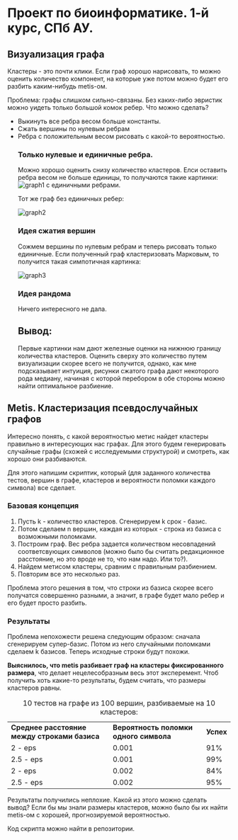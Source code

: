 <h1> Проект по биоинформатике. 1-й курс, СПб АУ. </h1>

<div>
<h2> Визуализация графа </h2>
<p>Кластеры - это почти клики. Если граф хорошо нарисовать, то можно оценить количество компонент, на которые уже потом можно будет его разбить каким-нибудь metis-ом. </p>
Проблема: графы слишком сильно-связаны. Без каких-либо эвристик можно уидеть только большой комок ребер. Что можно сделать?
<ul>
  <li> Выкинуть все ребра весом больше константы. </li>
  <li> Сжать вершины по нулевым ребрам </li>
  <li> Ребра с положительным весом рисовать с какой-то вероятностью.</li>
</il>

<h3> Только нулевые и единичные ребра. </h3>
Можно хорошо оценить снизу количество кластеров. Елси оставить ребра весом не больше единицы, то получаются такие картинки:
<img src="http://cs623716.vk.me/v623716154/2bbfc/XrR-V4OIQkQ.jpg" alt="graph1" >
с единичными ребрами.
<p> Тот же граф без единичных ребер:</p>
<img src="http://cs623716.vk.me/v623716154/2bc05/V8CRY3Zu1JM.jpg" alt="graph2">
<h3> Идея сжатия вершин </h3>
<p> Сожмем вершины по нулевым ребрам и теперь рисовать только единичные. Если полученный граф кластеризовать Марковым, то получится такая симпотичная картинка:</p>
<img src="http://cs624420.vk.me/v624420154/32158/EUUd54jvrjI.jpg" alt="graph3">
<h3> Идея рандома </h3>
Ничего интересного не дала.
<h2> Вывод: </h2>
<p>Первые картинки нам дают железные оценки на нижнюю границу количества кластеров. Оценить сверху это количество путем визуализации скорее всего не получится, однако, как мне подсказывает интуиция, рисунки сжатого графа дают некоторого рода медиану, начиная с которой перебором в обе стороны можно найти оптимальное разбиение. </p>
</div>

<div>
<h2> Metis. Кластеризация псевдослучайных графов </h2>
<p>Интересно понять, с какой вероятностью метис найдет кластеры правильно в интересующих нас графах. Для этого будем генерировать случайные графы (схожей с исследуемыми структурой) и смотреть, как хорошо они разбиваются. </p>
<p>Для этого напишим скриптик, который (для заданного количества тестов, вершин в графе, кластеров и вероятности поломки каждого символа) все сделает. </p>
<h3> Базовая концепция </h3>
  <ol>
  <li>Пусть k - количество кластеров. Сгенерируем k срок - базис. </li>
  <li>Потом сделаем n вершин, каждая из которых - строка из базиса с возможными поломками. </li>
  <li>Построим граф. Вес ребра задается количеством несовпадений соответсвующих символов (можно было бы считать редакционное расстояние, но это вроде не то, что нам надо. Или то?). </li>
  <li>Найдем метисом кластеры, сравним с правильным разбиением. </li>
  <li>Повторим все это несколько раз.</li>
  </ol>
<p>Проблема этого решения в том, что строки из базиса скорее всего получатся совершенно разными, а значит, в графе будет мало ребер и его будет просто разбить. </p>
<h3> Результаты </h3>
  <p>Проблема непохожести решена следующим образом: сначала сгенерируем супер-базис. Потом из него случайными поломками сделаем k базисов. Теперь исходные строки будут похожи. </p>

  <p><b>Выяснилось, что metis разбивает граф на кластеры фиксированного размера</b>, что делает нецелесобразным весь этот эксперемент. Чтоб получить хоть какие-то результаты, будем считать, что размеры кластеров равны. </p>
<table>
<caption> 10 тестов на графе из 100 вершин, разбиваемые на 10 кластеров: </caption>
<tr> <td> <b>Среднее расстояние между строками базиса</b> </td> 
     <td> <b>Вероятность поломки одного символа</b> </td>
     <td> <b>Успех</b> </td> <tr>
<tr> <td> 2 - eps </td> 
     <td> 0.001 </td>
     <td> 91% <tr>
<tr> <td> 2.5 - eps </td> 
     <td> 0.001 </td>
     <td> 99% <tr>
<tr> <td> 2 - eps </td> 
     <td> 0.002 </td>
     <td> 84% <tr>
<tr> <td> 2.5 - eps </td> 
     <td> 0.002 </td>
     <td> 95% <tr>
</table>

<p> Результаты получились неплохие. Какой из этого можно сделать вывод? Если бы мы знали размеры кластеров, можно было бы их найти metis-ом с хорошей, прогнозируемой вероятностью. </p>

<p> Код скрипта можно найти в репозитории. </p>
</div>
